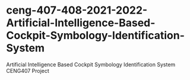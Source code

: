 # ceng-407-408-2021-2022-Artificial-Intelligence-Based-Cockpit-Symbology-Identification-System
Artificial Intelligence Based Cockpit Symbology Identification System
CENG407 Project
